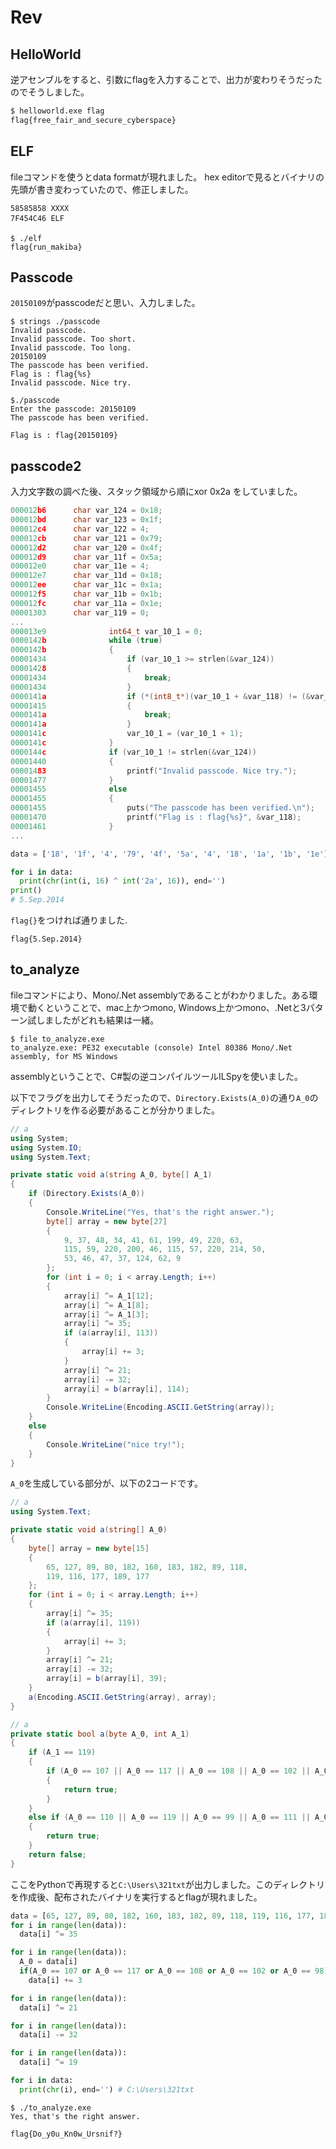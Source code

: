 # Rev

## HelloWorld

逆アセンブルをすると、引数にflagを入力することで、出力が変わりそうだったのでそうしました。

```bash
$ helloworld.exe flag
flag{free_fair_and_secure_cyberspace}
```

## ELF
fileコマンドを使うとdata formatが現れました。
hex editorで見るとバイナリの先頭が書き変わっていたので、修正しました。

```
58585858 XXXX
7F454C46 ELF
```

```
$ ./elf
flag{run_makiba}
```

## Passcode

`20150109`がpasscodeだと思い、入力しました。

```
$ strings ./passcode
Invalid passcode.
Invalid passcode. Too short.
Invalid passcode. Too long.
20150109
The passcode has been verified.
Flag is : flag{%s}
Invalid passcode. Nice try.

$./passcode
Enter the passcode: 20150109
The passcode has been verified.

Flag is : flag{20150109}
```

## passcode2

入力文字数の調べた後、スタック領域から順にxor 0x2a をしていました。

```c
000012b6      char var_124 = 0x18;
000012bd      char var_123 = 0x1f;
000012c4      char var_122 = 4;
000012cb      char var_121 = 0x79;
000012d2      char var_120 = 0x4f;
000012d9      char var_11f = 0x5a;
000012e0      char var_11e = 4;
000012e7      char var_11d = 0x18;
000012ee      char var_11c = 0x1a;
000012f5      char var_11b = 0x1b;
000012fc      char var_11a = 0x1e;
00001303      char var_119 = 0;
...
000013e9              int64_t var_10_1 = 0;
0000142b              while (true)
0000142b              {
00001434                  if (var_10_1 >= strlen(&var_124))
00001428                  {
00001434                      break;
00001434                  }
0000141a                  if (*(int8_t*)(var_10_1 + &var_118) != (&var_124[var_10_1] ^ 0x2a))
00001415                  {
0000141a                      break;
0000141a                  }
0000141c                  var_10_1 = (var_10_1 + 1);
0000141c              }
0000144c              if (var_10_1 != strlen(&var_124))
00001440              {
00001483                  printf("Invalid passcode. Nice try.");
00001477              }
00001455              else
00001455              {
00001455                  puts("The passcode has been verified.\n");
00001470                  printf("Flag is : flag{%s}", &var_118);
00001461              }
...
```

```python
data = ['18', '1f', '4', '79', '4f', '5a', '4', '18', '1a', '1b', '1e']

for i in data:
  print(chr(int(i, 16) ^ int('2a', 16)), end='')
print()
# 5.Sep.2014
```

`flag{}`をつければ通りました.

```
flag{5.Sep.2014}
```

## to_analyze

fileコマンドにより、Mono/.Net assemblyであることがわかりました。ある環境で動くということで、mac上かつmono, Windows上かつmono、.Netと3パターン試しましたがどれも結果は一緒。

```
$ file to_analyze.exe
to_analyze.exe: PE32 executable (console) Intel 80386 Mono/.Net assembly, for MS Windows
```

assemblyということで、C#製の逆コンパイルツールILSpyを使いました。

以下でフラグを出力してそうだったので、`Directory.Exists(A_0)`の通り`A_0`のディレクトリを作る必要があることが分かりました。

```C#
// a
using System;
using System.IO;
using System.Text;

private static void a(string A_0, byte[] A_1)
{
	if (Directory.Exists(A_0))
	{
		Console.WriteLine("Yes, that's the right answer.");
		byte[] array = new byte[27]
		{
			9, 37, 48, 34, 41, 61, 199, 49, 220, 63,
			115, 59, 220, 200, 46, 115, 57, 220, 214, 50,
			53, 46, 47, 37, 124, 62, 9
		};
		for (int i = 0; i < array.Length; i++)
		{
			array[i] ^= A_1[12];
			array[i] ^= A_1[8];
			array[i] ^= A_1[3];
			array[i] ^= 35;
			if (a(array[i], 113))
			{
				array[i] += 3;
			}
			array[i] ^= 21;
			array[i] -= 32;
			array[i] = b(array[i], 114);
		}
		Console.WriteLine(Encoding.ASCII.GetString(array));
	}
	else
	{
		Console.WriteLine("nice try!");
	}
}
```

`A_0`を生成している部分が、以下の2コードです。

```C#
// a
using System.Text;

private static void a(string[] A_0)
{
	byte[] array = new byte[15]
	{
		65, 127, 89, 80, 182, 160, 183, 182, 89, 118,
		119, 116, 177, 189, 177
	};
	for (int i = 0; i < array.Length; i++)
	{
		array[i] ^= 35;
		if (a(array[i], 119))
		{
			array[i] += 3;
		}
		array[i] ^= 21;
		array[i] -= 32;
		array[i] = b(array[i], 39);
	}
	a(Encoding.ASCII.GetString(array), array);
}

```

```C#
// a
private static bool a(byte A_0, int A_1)
{
	if (A_1 == 119)
	{
		if (A_0 == 107 || A_0 == 117 || A_0 == 108 || A_0 == 102 || A_0 == 98)
		{
			return true;
		}
	}
	else if (A_0 == 110 || A_0 == 119 || A_0 == 99 || A_0 == 111 || A_0 == 97 || A_0 == 101 || A_0 == 112 || A_0 == 103 || A_0 == 108 || A_0 == 107 || A_0 == 112 || A_0 == 113)
	{
		return true;
	}
	return false;
}
```

ここをPythonで再現すると`C:\Users\321txt`が出力しました。このディレクトリを作成後、配布されたバイナリを実行するとflagが現れました。

```python
data = [65, 127, 89, 80, 182, 160, 183, 182, 89, 118, 119, 116, 177, 189, 177]
for i in range(len(data)):
  data[i] ^= 35

for i in range(len(data)):
  A_0 = data[i]
  if(A_0 == 107 or A_0 == 117 or A_0 == 108 or A_0 == 102 or A_0 == 98):
    data[i] += 3

for i in range(len(data)):
  data[i] ^= 21

for i in range(len(data)):
  data[i] -= 32

for i in range(len(data)):
  data[i] ^= 19

for i in data:
  print(chr(i), end='') # C:\Users\321txt
```

```
$ ./to_analyze.exe
Yes, that's the right answer.

flag{Do_y0u_Kn0w_Ursnif?}
```
